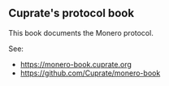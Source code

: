 ## Cuprate's protocol book
This book documents the Monero protocol.

See:
- <https://monero-book.cuprate.org>
- <https://github.com/Cuprate/monero-book>
